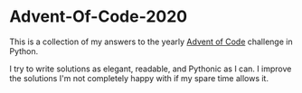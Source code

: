 # Advent-Of-Code-2020
This is a collection of my answers to the yearly
[Advent of Code] challenge in Python.

I try to write solutions as elegant, readable, and Pythonic as I can. I improve the solutions I'm not completely happy with if my spare time allows it.

[Advent of Code]: https://adventofcode.com/
